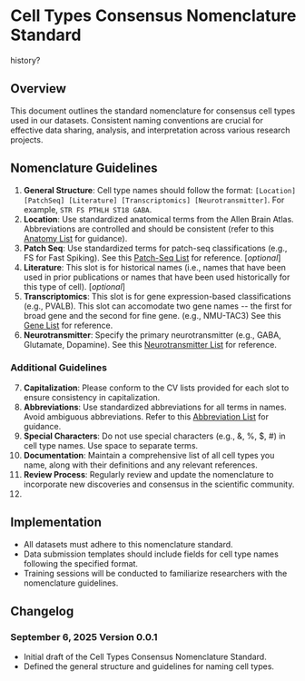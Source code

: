 # Cell Types Consensus Nomenclature Standard

history?

## Overview

This document outlines the standard nomenclature for consensus cell types used in our datasets. Consistent naming conventions are crucial for effective data sharing, analysis, and interpretation across various research projects.

## Nomenclature Guidelines

1. **General Structure**: Cell type names should follow the format: `[Location] [PatchSeq] [Literature] [Transcriptomics] [Neurotransmitter]`. For example, `STR FS PTHLH ST18 GABA`.
2. **Location**: Use standardized anatomical terms from the Allen Brain Atlas. Abbreviations are controlled and should be consistent (refer to this [Anatomy List](https://alleninstitute.github.io/abc_atlas_access/_downloads/d86c2fd08499526ee8055d3d226b284a/abbreviation_list.html) for guidance).
3. **Patch Seq**: Use standardized terms for patch-seq classifications (e.g., FS for Fast Spiking). See this [Patch-Seq List](#) for reference. [*optional*]
4. **Literature**: This slot is for historical names (i.e., names that have been used in prior publications or names that have been used historically for this type of cell). [*optional*]
5. **Transcriptomics**: This slot is for gene expression-based classifications (e.g., PVALB). This slot can accomodate two gene names -- the first for broad gene and the second for fine gene. (e.g., NMU-TAC3) See this [Gene List](https://alleninstitute.github.io/abc_atlas_access/_downloads/d86c2fd08499526ee8055d3d226b284a/abbreviation_list.html) for reference.
6. **Neurotransmitter**: Specify the primary neurotransmitter (e.g., GABA, Glutamate, Dopamine). See this [Neurotransmitter List](https://alleninstitute.github.io/abc_atlas_access/_downloads/d86c2fd08499526ee8055d3d226b284a/abbreviation_list.html) for reference.

### Additional Guidelines

7. **Capitalization**: Please conform to the CV lists provided for each slot to ensure consistency in capitalization.
8. **Abbreviations**: Use standardized abbreviations for all terms in names. Avoid ambiguous abbreviations. Refer to this [Abbreviation List](https://alleninstitute.github.io/abc_atlas_access/_downloads/d86c2fd08499526ee8055d3d226b284a/abbreviation_list.html) for guidance.
9.  **Special Characters**: Do not use special characters (e.g., &, %, $, #) in cell type names. Use space to separate terms.
10. **Documentation**: Maintain a comprehensive list of all cell types you name, along with their definitions and any relevant references.
11. **Review Process**: Regularly review and update the nomenclature to incorporate new discoveries and consensus in the scientific community.
12. 

## Implementation

- All datasets must adhere to this nomenclature standard.
- Data submission templates should include fields for cell type names following the specified format.
- Training sessions will be conducted to familiarize researchers with the nomenclature guidelines.

## Changelog

### September 6, 2025 Version 0.0.1

- Initial draft of the Cell Types Consensus Nomenclature Standard.
- Defined the general structure and guidelines for naming cell types.
